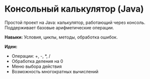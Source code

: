 # Консольный калькулятор (Java)

Простой проект на Java: калькулятор, работающий через консоль. Поддерживает базовые арифметические операции.

**Навыки:** Условия, циклы, методы, обработка ошибок.

**Идеи:**
- Операции: +, -, *, /
- Обработка деления на 0
- Меню выбора действия
- Возможность многократных вычислений
